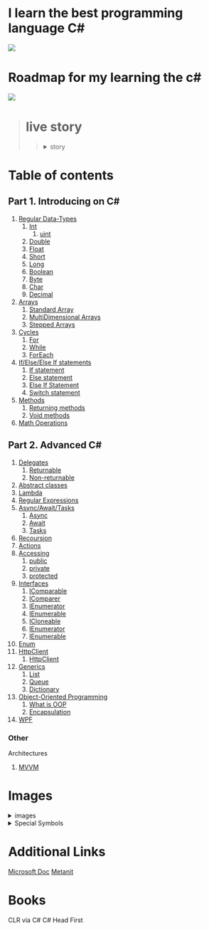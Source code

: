 
# I learn the best programming language C#

![](https://www.freeiconspng.com/uploads/c-logo-icon-18.png)

# Roadmap for my learning the c#

![](https://media.istockphoto.com/id/691423398/ru/%D0%B2%D0%B5%D0%BA%D1%82%D0%BE%D1%80%D0%BD%D0%B0%D1%8F/%D0%B8%D0%B7%D0%B2%D0%B8%D0%BB%D0%B8%D1%81%D1%82%D0%B0%D1%8F-%D0%B4%D0%BE%D1%80%D0%BE%D0%B3%D0%B0-%D0%BD%D0%B0-%D0%B1%D0%B5%D0%BB%D0%BE%D0%BC-%D0%B8%D0%B7%D0%BE%D0%BB%D0%B8%D1%80%D0%BE%D0%B2%D0%B0%D0%BD%D0%BD%D0%BE%D0%BC-%D1%84%D0%BE%D0%BD%D0%B5-%D1%81-pin-%D0%BA%D0%BE%D0%B4%D0%B0%D0%BC%D0%B8.jpg?s=612x612&w=0&k=20&c=tfN7wEwJUJMeu4hFaCoUVa2Ot1Nb3lzDDteUS195nAg=)

> # live story
>> <details><summary>story</summary>I saw a video on youtube. something like this:how to write your first program.and I wanted to start studying this business myself, but since I didn’t have a smart computer, I just watched the video and tried not this language, but the HTML markup language, and something seemed to work out. I simultaneously studied at a technical school as a builder, but I did not like this profession. I finished my studies and went into the army, then I moved in with my brother and began to get serious, having bought myself a laptop before that, but at first I could not decide what I wanted and studied everything that was not nailed down, but soon I seriously decided to study C#</details>

# Table of contents
##  Part 1. Introducing on C#
1.  [Regular Data-Types](https://github.com/0xc0000007b/csharplearning-roadmap/blob/master/ConsoleApplication3/learning/basics/NativeDataTypes.cs)
    1. [Int](https://learn.microsoft.com/en-us/dotnet/csharp/language-reference/builtin-types/integral-numeric-types)
        1. [uint](https://learn.microsoft.com/en-us/dotnet/csharp/language-reference/builtin-types/integral-numeric-types)
    2. [Double](https://learn.microsoft.com/en-us/dotnet/csharp/language-reference/builtin-types/floating-point-numeric-types)
    3. [Float](https://learn.microsoft.com/en-us/dotnet/csharp/language-reference/builtin-types/floating-point-numeric-types)
    4. [Short](https://learn.microsoft.com/en-us/dotnet/csharp/language-reference/builtin-types/integral-numeric-types)
    5. [Long](https://learn.microsoft.com/en-us/dotnet/csharp/language-reference/builtin-types/integral-numeric-types)
    6. [Boolean](https://learn.microsoft.com/en-us/dotnet/csharp/language-reference/builtin-types/bool)
    7. [Byte](https://learn.microsoft.com/en-us/dotnet/csharp/language-reference/builtin-types/integral-numeric-types)
    8. [Char](https://learn.microsoft.com/en-us/dotnet/csharp/language-reference/builtin-types/char)
    9. [Decimal](https://learn.microsoft.com/en-us/dotnet/csharp/language-reference/builtin-types/floating-point-numeric-types)
2. [Arrays](https://github.com/0xc0000007b/csharplearning-roadmap/blob/master/ConsoleApplication3/learning/basics/ArraysAndCycles.cs)
    1. [Standard Array](https://learn.microsoft.com/en-us/dotnet/csharp/programming-guide/arrays/single-dimensional-arrays)
    2. [MultiDimensional Arrays](https://learn.microsoft.com/en-us/dotnet/csharp/programming-guide/arrays/multidimensional-arrays)
    3. [Stepped Arrays](https://learn.microsoft.com/en-us/dotnet/csharp/programming-guide/arrays/jagged-arrays)
3. [Cycles](https://github.com/0xc0000007b/csharplearning-roadmap/blob/master/ConsoleApplication3/learning/basics/ArraysAndCycles.cs)
    1. [For](https://learn.microsoft.com/ru-ru/dotnet/csharp/language-reference/statements/iteration-statements#the-for-statement)
    2. [While](https://learn.microsoft.com/ru-ru/dotnet/csharp/language-reference/statements/iteration-statements#the-while-statement)
    3. [ForEach](https://learn.microsoft.com/ru-ru/dotnet/csharp/language-reference/statements/iteration-statements#the-foreach-statement)
4. [If/Else/Else If statements](https://github.com/0xc0000007b/csharplearning-roadmap/blob/master/ConsoleApplication3/learning/basics/IfElseStatements.cs)
    1. [If statement](https://learn.microsoft.com/en-us/dotnet/csharp/language-reference/statements/selection-statements#the-if-statement)
    2. [Else statement](https://learn.microsoft.com/en-us/dotnet/csharp/language-reference/statements/selection-statements#the-if-statement)
    3. [Else If Statement](https://learn.microsoft.com/en-us/dotnet/csharp/language-reference/statements/selection-statements#the-if-statement)
    4. [Switch statement](https://learn.microsoft.com/en-us/dotnet/csharp/language-reference/statements/selection-statements#the-switch-statement)
5. [Methods](https://github.com/0xc0000007b/csharplearning-roadmap/blob/master/ConsoleApplication3/learning/basics/Methods.cs)
    1. [Returning methods](https://learn.microsoft.com/en-us/dotnet/csharp/programming-guide/classes-and-structs/methods)
    2. [Void methods](https://learn.microsoft.com/en-us/dotnet/csharp/programming-guide/classes-and-structs/methods)
6. [Math Operations](https://github.com/0xc0000007b/csharplearning-roadmap/blob/master/ConsoleApplication3/learning/basics/MathOperations.cs)
## Part 2. Advanced C#
1. [Delegates](https://github.com/0xc0000007b/csharplearning-roadmap/blob/master/ConsoleApplication3/learning/advanced/Delegates.cs)
   1. [Returnable](https://learn.microsoft.com/en-us/dotnet/csharp/programming-guide/classes-and-structs/methods)
   2. [Non-returnable](https://learn.microsoft.com/en-us/dotnet/csharp/programming-guide/classes-and-structs/methods)
2. [Abstract classes](https://github.com/0xc0000007b/csharplearning-roadmap/blob/master/ConsoleApplication3/learning/advanced/AbstractClasses.cs)
3. [Lambda](https://github.com/0xc0000007b/csharplearning-roadmap/blob/master/ConsoleApplication3/learning/advanced/LambdaExpressions.cs)
4. [Regular Expressions](https://github.com/0xc0000007b/csharplearning-roadmap/blob/master/ConsoleApplication3/learning/advanced/RegularExp.cs)
5. [Async/Await/Tasks](https://github.com/0xc0000007b/csharplearning-roadmap/blob/master/ConsoleApplication3/learning/advanced/AsyncAwaitTasks.cs)
    1. [Async](https://learn.microsoft.com/en-us/dotnet/csharp/programming-guide/concepts/async/)
    2. [Await](https://learn.microsoft.com/en-us/dotnet/csharp/language-reference/operators/await)
    3. [Tasks](https://learn.microsoft.com/en-us/dotnet/api/system.threading.tasks.task?view=net-7.0)
6. [Recoursion](https://github.com/0xc0000007b/csharplearning-roadmap/blob/master/ConsoleApplication3/learning/advanced/Recoursion.cs)
7. [Actions](https://github.com/0xc0000007b/csharplearning-roadmap/blob/master/ConsoleApplication3/learning/advanced/Actions.cs)
8. [Accessing](https://github.com/0xc0000007b/csharplearning-roadmap/blob/master/ConsoleApplication3/learning/basics/Methods.cs)
   1. [public](https://learn.microsoft.com/en-us/dotnet/csharp/language-reference/keywords/public)
   2. [private](https://learn.microsoft.com/en-us/dotnet/csharp/language-reference/keywords/private)
   3. [protected](https://learn.microsoft.com/en-us/dotnet/csharp/language-reference/keywords/protected)
9. [Interfaces](https://github.com/0xc0000007b/csharplearning-roadmap/blob/master/ConsoleApplication3/learning/advanced/Interfaces.cs)
    1. [IComparable](https://learn.microsoft.com/en-us/dotnet/api/system.icomparable?view=net-7.0)
    2. [IComparer](https://learn.microsoft.com/en-us/dotnet/api/system.collections.icomparer?view=net-7.0)
    3. [IEnumerator](https://learn.microsoft.com/en-us/dotnet/api/system.collections.ienumerator?view=net-7.0)
    4. [IEnumerable](https://learn.microsoft.com/en-us/dotnet/api/system.collections.generic.ienumerable-1?view=net-7.0)
    5. [ICloneable](https://learn.microsoft.com/en-us/dotnet/api/system.icloneable?view=net-7.0)
    2. [IEnumerator](https://learn.microsoft.com/en-us/dotnet/api/system.collections.ienumerator?view=net-7.0)
    3. [IEnumerable](https://learn.microsoft.com/en-us/dotnet/api/system.collections.generic.ienumerable-1?view=net-7.0)
10. [Enum](https://github.com/0xc0000007b/csharplearning-roadmap/blob/master/ConsoleApplication3/learning/advanced/Enum.cs)
11. [HttpClient](https://github.com/0xc0000007b/parser/blob/master/ParserOne/Core/HtmlLoader.cs)
    1. [HttpClient](https://learn.microsoft.com/en-us/dotnet/api/system.net.http.httpclient?view=net-7.0)
12. [Generics](https://github.com/0xc0000007b/csharplearning-roadmap/blob/master/ConsoleApplication3/learning/advanced/Generics.cs)
    1. [List](https://learn.microsoft.com/en-us/dotnet/api/system.collections.generic.list-1?view=net-7.0)
    2. [Queue](https://learn.microsoft.com/en-us/dotnet/api/system.collections.generic.queue-1?view=net-7.0)
    3. [Dictionary](https://learn.microsoft.com/en-us/dotnet/api/system.collections.generic.dictionary-2?view=net-7.0)
13. [Object-Oriented Programming](https://github.com/0xc0000007b/csharplearning-roadmap/blob/master/ConsoleApplication3/learning/advanced/OOP.cs)
    1. [ What is OOP](https://learn.microsoft.com/en-us/dotnet/csharp/fundamentals/tutorials/oop)
    2. [Encapsulation](https://learn.microsoft.com/en-us/visualstudio/ide/reference/encapsulate-field?view=vs-2022)
14. [WPF](ConsoleApplication3/learning/advanced/WPF/WpfApp1)


### Other
Architectures
1. [MVVM](https://intellitect.com/blog/getting-started-model-view-viewmodel-mvvm-pattern-using-windows-presentation-framework-wpf/)

# Images

<details><summary>images</summary>
<details><summary>Methods</summary>
void:
<img src="images/Methods/void.png"/>
returnable:
<img src="images/Methods/returning2darray.png"/>
</details>
<details>
<summary>Arrays</summary>
<details><summary>1 dimesion:</summary>
<img src="images/arrays/arrayinit.png" alt="">
<img src="images/arrays/arrayoutput.png" alt="">

</details>
<details><summary>Multidemensial:</summary>
<img src="images/arrays/2dArrayinit.png"/>
<img src="images/arrays/2darrayoutput.png"/>
</details>
<details><summary>Stepped arrays</summary>
<img src="images/arrays/steppedarray.png"/>
<img src="images/arrays/steppedarrayoutput.png"/>
</details>
</details>
<details><summary>Acess modifiers</summary>
<details><summary>private</summary>
<img src="images/private/private.png" alt="">
try invoke this method in main 

<img src="images/private/intellisese.png" alt="">
</details>
<details><summary>public</summary>
<img src="images/public/public.png" alt="">
try invoke this method in main 

<img src="images/public/intelissence.png" alt="">
</details>
<details><summary>protected</summary>
<img src="images/protected/protected.png" alt="">
try invoke this method in main 

<img src="images/protected/intellisense.png" alt="">
</details>
</details>
<details><summary>Delegates:</summary>
<img src="images/delegates/delegates.png" alt="">
</details>
<details><summary>Enum</summary>
enum:

<img src="images/enum/enum.png" alt="">

method:

<img src="images/enum/method.png" alt="">

Invoking:

<img src="images/enum/invoking.png" alt="">

output:

<img src="images/enum/output.png" alt="">
</details>
<details><summary>Interfaces</summary>
<img src="images/Interfaces/interface.png" alt="">
<img src="images/Interfaces/classandmethod.png" alt="">
<ditails><summary>Interfaces</summary>
<details><summary>interface</summary>
<img src="images/Interfaces/interface.png" alt="">
</details>
<details><summary>
ICloanneable</summary>
<img src="images/Interfaces/icloneable/Interface.png"
alt="">

output:

<img src="images/Interfaces/icloneable/Clone.png">

</details>
<details><summary>IComparable</summary>
<img src="images/Interfaces/icomparable/icomparable.png" alt="">
output:

<img src="images/Interfaces/icomparable/output.png" alt="">

</details>
<details><summary>Icomparer</summary>
<img src="images/Interfaces/icomparer/interface.png" />
realizing:

<img src="images/Interfaces/icomparer/realize.png" alt="">

</details>
<details><summary>IEnumerator</summary>
<img src="images/Interfaces/ienumerator/ienumerator.png"alt="">

Realize:

<img src="images/Interfaces/ienumerator/output.png" alt="">

</details>
</ditails>
</details>
<details><summary>MVVM</summary>
<img src="images/MVVM/Untitled-1.png" alt="">
</details>
</details>
 <details>
<summary> Special Symbols</summary> 
\n - new line,
\t - tab,

\r - teleport the cursor to start of line  
\b - split 2 last digits
</details>





# Additional Links

[Microsoft Doc](https://learn.microsoft.com/en-us/dotnet/)
[Metanit](https://metanit.com/sharp/)


# Books
CLR via C#
C# Head First







